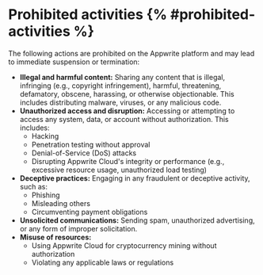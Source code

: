 # Prohibited activities {% #prohibited-activities %}

The following actions are prohibited on the Appwrite platform and may lead to immediate suspension or termination:

-   **Illegal and harmful content:** Sharing any content that is illegal, infringing (e.g., copyright infringement), harmful, threatening, defamatory, obscene, harassing, or otherwise objectionable. This includes distributing malware, viruses, or any malicious code.
-   **Unauthorized access and disruption:** Accessing or attempting to access any system, data, or account without authorization. This includes:
    -   Hacking
    -   Penetration testing without approval
    -   Denial-of-Service (DoS) attacks
    -   Disrupting Appwrite Cloud's integrity or performance (e.g., excessive resource usage, unauthorized load testing)
-   **Deceptive practices:** Engaging in any fraudulent or deceptive activity, such as:
    -   Phishing
    -   Misleading others
    -   Circumventing payment obligations
-   **Unsolicited communications:** Sending spam, unauthorized advertising, or any form of improper solicitation.
-   **Misuse of resources:**
    -   Using Appwrite Cloud for cryptocurrency mining without authorization
    -   Violating any applicable laws or regulations
